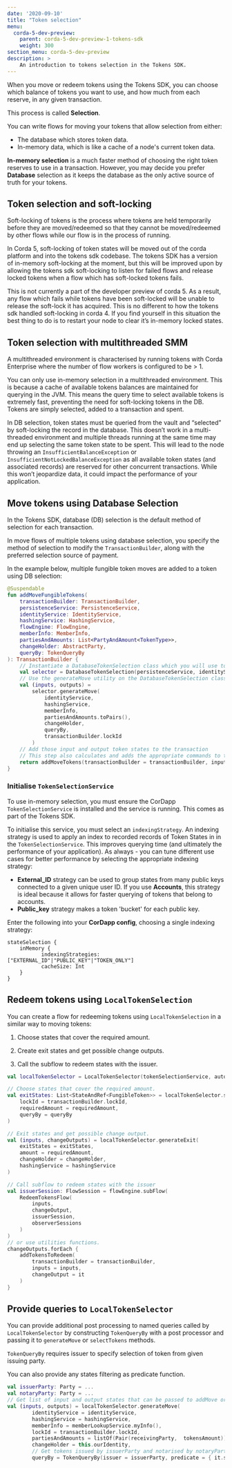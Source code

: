 ```yaml
---
date: '2020-09-10'
title: "Token selection"
menu:
  corda-5-dev-preview:
    parent: corda-5-dev-preview-1-tokens-sdk
    weight: 300
section_menu: corda-5-dev-preview
description: >
    An introduction to tokens selection in the Tokens SDK.
---
```


When you move or redeem tokens using the Tokens SDK, you can choose which balance of tokens you want to use, and how much from each reserve, in any given transaction.

This process is called **Selection**.

You can write flows for moving your tokens that allow selection from either:

* The database which stores token data.
* In-memory data, which is like a cache of a node's current token data.

**In-memory selection** is a much faster method of choosing the right token reserves to use in a transaction. However, you may decide you prefer **Database** selection as it keeps the database as the only active source of truth for your tokens.

## Token selection and soft-locking

Soft-locking of tokens is the process where tokens are held temporarily before they are moved/redeemed so that they cannot be moved/redeemed by other flows while our flow is in the process of running.

In Corda 5, soft-locking of token states will be moved out of the corda platform and into the tokens sdk codebase. The tokens SDK has a version of in-memory soft-locking at the moment, but this will be improved upon by allowing the tokens sdk soft-locking to listen for failed flows and release locked tokens when a flow which has soft-locked tokens fails.

This is not currently a part of the developer preview of corda 5. As a result, any flow which fails while tokens have been soft-locked will be unable to release the soft-lock it has acquired. This is no different to how the tokens sdk handled soft-locking in corda 4. If you find yourself in this situation the best thing to do is to restart your node to clear it’s in-memory locked states.

## Token selection with multithreaded SMM

A multithreaded environment is characterised by running tokens with Corda Enterprise where the number of flow workers is configured to be > 1.

You can only use in-memory selection in a multithreaded environment. This is  because a cache of available tokens balances are maintained for querying in the JVM. This means the query time to select available tokens is extremely fast, preventing the need for soft-locking tokens in the DB. Tokens are simply selected, added to a transaction and spent.

In DB selection, token states must be queried from the vault and “selected” by soft-locking the record in the database. This doesn’t work in a multi-threaded environment and multiple threads running at the same time may end up selecting the same token state to be spent. This will lead to the node throwing an `InsufficientBalanceException` or `InsufficientNotLockedBalanceException` as all available token states (and associated records) are reserved for other concurrent transactions. While this won’t jeopardize data, it could impact the performance of your application.

## Move tokens using Database Selection

In the Tokens SDK, database (DB) selection is the default method of selection for each transaction.

In move flows of multiple tokens using database selection, you specify the method of selection to modify the `TransactionBuilder`, along with the preferred selection source of payment.

In the example below, multiple fungible token moves are added to a token using DB selection:


```kotlin
@Suspendable
fun addMoveFungibleTokens(
    transactionBuilder: TransactionBuilder,
    persistenceService: PersistenceService,
    identityService: IdentityService,
    hashingService: HashingService,
    flowEngine: FlowEngine,
    memberInfo: MemberInfo,
    partiesAndAmounts: List<PartyAndAmount<TokenType>>,
    changeHolder: AbstractParty,
    queryBy: TokenQueryBy
): TransactionBuilder {
    // Instantiate a DatabaseTokenSelection class which you will use to select tokens
    val selector = DatabaseTokenSelection(persistenceService, identityService, flowEngine)
    // Use the generateMove utility on the DatabaseTokenSelection class to determine the input and output token states
    val (inputs, outputs) =
        selector.generateMove(
            identityService,
            hashingService,
            memberInfo,
            partiesAndAmounts.toPairs(),
            changeHolder,
            queryBy,
            transactionBuilder.lockId
        )
    // Add those input and output token states to the transaction
    // This step also calculates and adds the appropriate commands to the transaction so that Token contract verification rules may be applied
    return addMoveTokens(transactionBuilder = transactionBuilder, inputs = inputs, outputs = outputs)
}
```


### Initialise `TokenSelectionService`

To use in-memory selection, you must ensure the CorDapp `TokenSelectionService` is installed and the service is running. This comes as part of the Tokens SDK.

To initialise this service, you must select an `indexingStrategy`. An indexing strategy is used to apply an index to recorded records of Token States in in the `TokenSelectionService`. This improves querying time (and ultimately the performance of your application). As always - you can tune different use cases for better performance by selecting the appropriate indexing strategy:

* **External_ID** strategy can be used to group states from many public keys connected to a given unique user ID. If you use **Accounts**, this strategy is ideal because it allows for faster querying of tokens that belong to accounts.
* **Public_key** strategy makes a token 'bucket' for each public key.


Enter the following into your **CorDapp config**, choosing a single indexing strategy:

```
stateSelection {
    inMemory {
           indexingStrategies: ["EXTERNAL_ID"|"PUBLIC_KEY"|"TOKEN_ONLY"]
           cacheSize: Int
    }
}
```

## Redeem tokens using `LocalTokenSelection`

You can create a flow for redeeming tokens using `LocalTokenSelection` in a similar way to moving tokens:

1. Choose states that cover the required amount.

2. Create exit states and get possible change outputs.

3. Call the subflow to redeem states with the issuer.

```kotlin
val localTokenSelector = LocalTokenSelector(tokenSelectionService, autoUnlockDelay = autoUnlockDelay)

// Choose states that cover the required amount.
val exitStates: List<StateAndRef<FungibleToken>> = localTokenSelector.selectTokens(
    lockId = transactionBuilder.lockId,
    requiredAmount = requiredAmount,
    queryBy = queryBy
)

// Exit states and get possible change output.
val (inputs, changeOutputs) = localTokenSelector.generateExit(
    exitStates = exitStates,
    amount = requiredAmount,
    changeHolder = changeHolder,
    hashingService = hashingService
)

// Call subflow to redeem states with the issuer
val issuerSession: FlowSession = flowEngine.subFlow(
    RedeemTokensFlow(
        inputs,
        changeOutput,
        issuerSession,
        observerSessions
    )
)
// or use utilities functions.
changeOutputs.forEach {
    addTokensToRedeem(
        transactionBuilder = transactionBuilder,
        inputs = inputs,
        changeOutput = it
    )   
}
```


## Provide queries to `LocalTokenSelector`

You can provide additional post processing to named queries called by `LocalTokenSelector` by constructing `TokenQueryBy` with a post processor and passing it to `generateMove` or `selectTokens` methods.

`TokenQueryBy` requires issuer to specify selection of token from given issuing party.

You can also provide any states filtering as predicate function.

```kotlin
val issuerParty: Party = ...
val notaryParty: Party = ...
// Get list of input and output states that can be passed to addMove or MoveTokensFlow
val (inputs, outputs) = localTokenSelector.generateMove(
        identityService = identityService,
        hashingService = hashingService,
        memberInfo = memberLookupService.myInfo(),
        lockId = transactionBuilder.lockId,
        partiesAndAmounts = listOf(Pair(receivingParty,  tokensAmount)),
        changeHolder = this.ourIdentity,
        // Get tokens issued by issuerParty and notarised by notaryParty
        queryBy = TokenQueryBy(issuer = issuerParty, predicate = { it.state.notary == notaryParty }))
```
